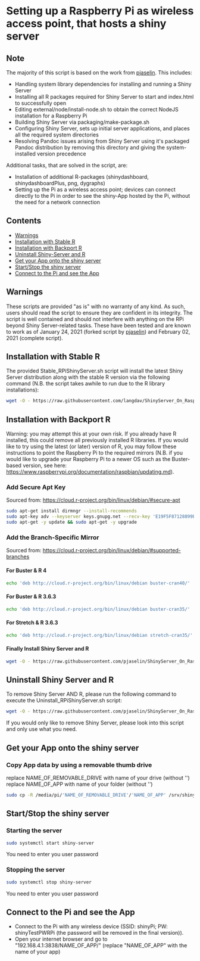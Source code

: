 # Setting up a Raspberry Pi as wireless access point, that hosts a shiny server

## Note

The majority of this script is based on the work from [pjaselin](https://github.com/pjaselin/ShinyServer_On_RaspberryPi). This includes:
- Handling system library dependencies for installing and running a Shiny Server
- Installing all R packages required for Shiny Server to start and index.html to successfully open
- Editing external/node/install-node.sh to obtain the correct NodeJS installation for a Raspberry Pi
- Building Shiny Server via packaging/make-package.sh
- Configuring Shiny Server, sets up initial server applications, and places all the required system directories
- Resolving Pandoc issues arising from Shiny Server using it's packaged Pandoc distribution by removing this directory and giving the system-installed version precedence

Additional tasks, that are solved in the script, are:
- Installation of additional R-packages (shinydashboard, shinydashboardPlus, png, dygraphs)
- Setting up the Pi as a wireless access point; devices can connect directly to the Pi in order to see the shiny-App hosted by the Pi, without the need for a network connection

## Contents
- [Warnings](#Warnings)
- [Installation with Stable R](#Installation-with-Stable-R)
- [Installation with Backport R](#Installation-with-Backport-R)
- [Uninstall Shiny-Server and R](#Uninstall-Shiny-Server-and-R)
- [Get your App onto the shiny server](#Get-your-App-onto-the-shiny-server)
- [Start/Stop the shiny server](#Start/Stop-the-shiny-server)
- [Connect to the Pi and see the App](#Connect-to-the-Pi-and-see-the-App)



## Warnings
These scripts are provided "as is" with no warranty of any kind. As such, users should read the script to ensure they are confident in its integrity. The script is well contained and should not interfere with anything on the RPi beyond Shiny Server-related tasks. These have been tested and are known to work as of January 24, 2021 (forked script by [pjaselin](https://github.com/pjaselin/ShinyServer_On_RaspberryPi)) and February 02, 2021 (complete script).

## Installation with Stable R

The provided Stable_RPiShinyServer.sh script will install the latest Shiny Server distribution along with the stable R version via the following command (N.B. the script takes awhile to run due to the R library installations):
```bash
wget -O - https://raw.githubusercontent.com/langdav/ShinyServer_On_RaspberryPi/master/StableInstall_RPiShinyServer.sh | bash
```

## Installation with Backport R
Warning: you may attempt this at your own risk. If you already have R installed, this could remove all previously installed R libraries. If you would like to try using the latest (or later) version of R, you may follow these instructions to point the Raspberry Pi to the required mirrors (N.B. if you would like to upgrade your Raspberry Pi to a newer OS such as the Buster-based version, see here: https://www.raspberrypi.org/documentation/raspbian/updating.md).


### Add Secure Apt Key
Sourced from: https://cloud.r-project.org/bin/linux/debian/#secure-apt
```bash
sudo apt-get install dirmngr --install-recommends
sudo apt-key adv --keyserver keys.gnupg.net --recv-key 'E19F5F87128899B192B1A2C2AD5F960A256A04AF'
sudo apt-get -y update && sudo apt-get -y upgrade
```

### Add the Branch-Specific Mirror
Sourced from: https://cloud.r-project.org/bin/linux/debian/#supported-branches

#### For Buster & R 4
```bash
echo 'deb http://cloud.r-project.org/bin/linux/debian buster-cran40/' | sudo tee --append /etc/apt/sources.list
```

#### For Buster & R 3.6.3
```bash
echo 'deb http://cloud.r-project.org/bin/linux/debian buster-cran35/' | sudo tee --append /etc/apt/sources.list
```

#### For Stretch & R 3.6.3
```bash
echo 'deb http://cloud.r-project.org/bin/linux/debian stretch-cran35/' | sudo tee --append /etc/apt/sources.list
```

#### Finally Install Shiny Server and R
```bash
wget -O - https://raw.githubusercontent.com/pjaselin/ShinyServer_On_RaspberryPi/master/StableInstall_RPiShinyServer.sh | bash
```

## Uninstall Shiny Server and R
To remove Shiny Server AND R, please run the following command to execute the Uninstall_RPiShinyServer.sh script:
```bash
wget -O - https://raw.githubusercontent.com/pjaselin/ShinyServer_On_RaspberryPi/master/Uninstall_RPiShinyServer.sh | bash
```
If you would only like to remove Shiny Server, please look into this script and only use what you need.

## Get your App onto the shiny server

### Copy App data by using a removable thumb drive
replace NAME_OF_REMOVABLE_DRIVE with name of your drive (without '')
replace NAME_OF_APP with name of your folder (without '')
```bash
sudo cp -R /media/pi/'NAME_OF_REMOVABLE_DRIVE'/'NAME_OF_APP' /srv/shiny-server
```

## Start/Stop the shiny server
### Starting the server
```bash
sudo systemctl start shiny-server
```
You need to enter you user password

### Stopping the server
```bash
sudo systemctl stop shiny-server
```
You need to enter you user password


## Connect to the Pi and see the App
- Connect to the Pi with any wireless device (SSID: shinyPi; PW: shinyTestPWRPi (the password will be removed in the final version)).
- Open your internet browser and go to "192.168.4.1:3838/NAME_OF_APP/" (replace "NAME_OF_APP" with the name of your app)